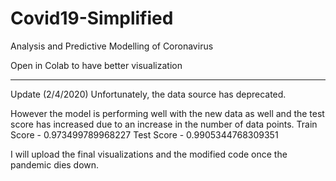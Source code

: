 # Covid19-Simplified

Analysis and Predictive Modelling of Coronavirus

Open in Colab to have better visualization

--------------------------------------------------------------------------------------

Update (2/4/2020)
Unfortunately, the data source has deprecated. 

However the model is performing well with the new data as well and the test score has increased due to an increase in the number of data points.
Train Score - 0.973499789968227
Test Score  - 0.9905344768309351

I will upload the final visualizations and the modified code once the pandemic dies down.
